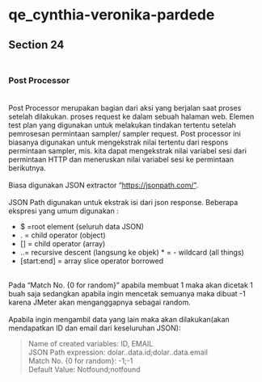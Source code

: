 # qe_cynthia-veronika-pardede
## **Section 24**<br><br>
### **Post Processor**<br><br>

Post Processor merupakan bagian dari aksi yang berjalan saat proses setelah dilakukan. proses  request ke dalam sebuah halaman web. Elemen test plan yang digunakan untuk melakukan tindakan tertentu setelah pemrosesan permintaan sampler/ sampler request. Post processor ini biasanya digunakan untuk mengekstrak nilai tertentu dari respons permintaan sampler, mis. kita dapat mengekstrak nilai variabel sesi dari permintaan HTTP dan meneruskan nilai variabel sesi ke permintaan berikutnya. <br><br>
Biasa digunakan JSON extractor “https://jsonpath.com/”. <br><br>
JSON Path digunakan untuk ekstrak isi dari json response. Beberapa ekspresi yang umum digunakan :
- $ =root element (seluruh data JSON)
- . = child operator (object)
- [] = child operator (array)
- ..= recursive descent (langsung ke objek) * = - wildcard (all things)
- [start:end] = array slice operator borrowed<br><br>

Pada “Match No. {0 for random}” apabila membuat 1 maka akan dicetak 1 buah saja sedangkan apabila ingin mencetak semuanya maka dibuat -1 karena JMeter akan menganggapnya sebagai random. <br><br>
Apabila ingin mengambil data yang lain maka akan dilakukan(akan mendapatkan ID dan email dari keseluruhan JSON):<br>
>Name of created variables: ID, EMAIL<br>
JSON Path expression: dolar..data.id;dolar..data.email<br>
Match No. {0 for random}: -1;-1<br>
Default Value: Notfound;notfound<br>

